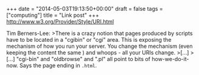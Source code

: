 +++
date = "2014-05-03T19:13:50+00:00"
draft = false
tags = ["computing"]
title = "Link post"
+++
http://www.w3.org/Provider/Style/URI.html

Tim Berners-Lee: >There is a crazy notion that pages produced by scripts have to be located in a "cgibin" or "cgi" area. This is exposing the mechanism of how you run your server. You change the mechanism (even keeping the content the same ) and whoops - all your URIs change. >[...] >[...] "cgi-bin" and "oldbrowse" and ".pl" all point to bits of how-we-do-it-now. Says the page ending in `.html`.
